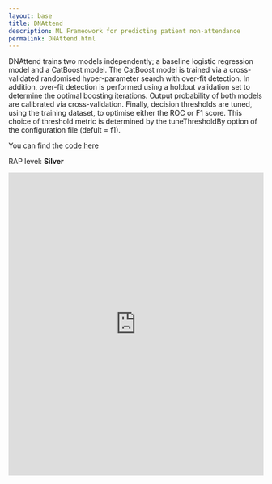 ```yaml
---
layout: base 
title: DNAttend
description: ML Frameowork for predicting patient non-attendance
permalink: DNAttend.html
---
```


DNAttend trains two models independently; a baseline logistic regression model and a CatBoost model. The CatBoost model is trained via a cross-validated randomised hyper-parameter search with over-fit detection. In addition, over-fit detection is performed using a holdout validation set to determine the optimal boosting iterations. Output probability of both models are calibrated via cross-validation. Finally, decision thresholds are tuned, using the training dataset, to optimise either the ROC or F1 score. This choice of threshold metric is determined by the tuneThresholdBy option of the configuration file (defult = f1).

You can find the [code here](https://github.com/nhsx/dna-risk-predict/tree/main)

RAP level: **Silver**

<iframe src="https://nhsx.github.io/dna-risk-predict/" width="100%" height="600" frameborder="0" scrolling="yes"></iframe>